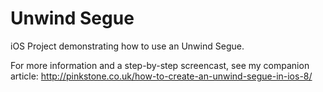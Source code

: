 # Unwind Segue

iOS Project demonstrating how to use an Unwind Segue.

For more information and a step-by-step screencast, see my companion article: http://pinkstone.co.uk/how-to-create-an-unwind-segue-in-ios-8/

